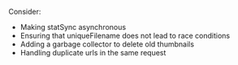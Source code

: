 Consider:
- Making statSync asynchronous
- Ensuring that uniqueFilename does not lead to race conditions
- Adding a garbage collector to delete old thumbnails
- Handling duplicate urls in the same request